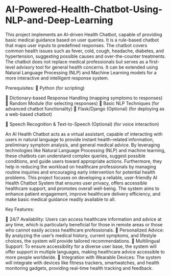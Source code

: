 # AI-Powered-Health-Chatbot-Using-NLP-and-Deep-Learning
This project implements an AI-driven Health Chatbot, capable of providing basic  medical guidance based on user queries. It is a rule-based chatbot that maps user  inputs to predefined responses. 
The chatbot covers common health issues such as 
fever, cold, cough, headache, diabetes, and hypertension, suggesting possible 
causes and over-the-counter treatments. 
The chatbot does not replace medical professionals but serves as a first-level 
advisory tool for general health concerns. It can be extended using Natural 
Language Processing (NLP) and Machine Learning models for a more interactive 
and intelligent response system. 

Prerequisites: 
 Python (for scripting) 
 
 Dictionary-based Response Handling (mapping symptoms to responses) 
 Random Module (for selecting responses) 
 Basic NLP Techniques (for advanced chatbot functionality) 
 Flask/Django (Optional) (for deploying as a web-based chatbot) 
 
 Speech Recognition & Text-to-Speech (Optional) (for voice interaction)

An AI Health Chatbot acts as a virtual assistant, capable of interacting with users in natural 
language to provide instant health-related information, preliminary symptom analysis, and 
general medical advice. By leveraging technologies like Natural Language Processing (NLP) 
and machine learning, these chatbots can understand complex queries, suggest possible 
conditions, and guide users toward appropriate actions. Furthermore, they help in reducing 
the workload on healthcare professionals by managing routine inquiries and encouraging 
early intervention for potential health problems. 
This project focuses on developing a reliable, user-friendly AI Health Chatbot System that 
ensures user privacy, offers accessible healthcare support, and promotes overall well-being. 
The system aims to enhance patient engagement, improve healthcare delivery efficiency, and 
make basic medical guidance readily available to all.

Key Features: 
 
 24/7 Availability: Users can access healthcare information and advice at any time, 
which is particularly beneficial for those in remote areas or those who cannot easily 
access healthcare professionals. 
 Personalized Advice: By analyzing the user’s medical history, current symptoms, 
and lifestyle choices, the system will provide tailored recommendations. 
 Multilingual Support: To ensure accessibility for a diverse user base, the system will 
offer support in multiple languages, making healthcare advice accessible to more 
people worldwide. 
 Integration with Wearable Devices: The system will integrate with devices like 
fitness trackers, smartwatches, and health monitoring gadgets, providing real-time 
health tracking and feedback. 
